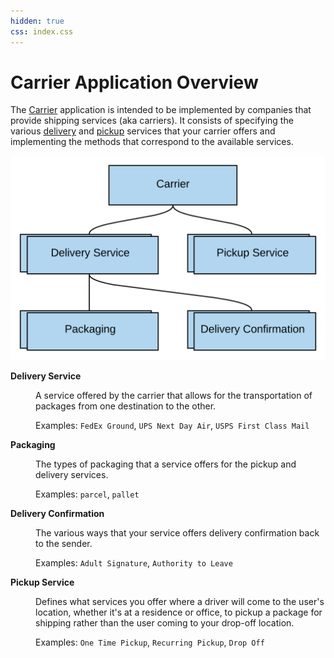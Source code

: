 ```yaml
---
hidden: true
css: index.css
---
```


Carrier Application Overview
===================

The [Carrier](../reference/carrier.md) application is intended to be implemented by companies that provide shipping services (aka carriers).
It consists of specifying the various [delivery](../reference/delivery-service.md) and [pickup](../reference/pickup-service.md) services that
your carrier offers and implementing the methods that correspond to the available services.

![Carrier Diagram](carrier-diagram.svg)


<dl>
  <dt>

  **Delivery Service**
  </dt>
  <dd>

  A service offered by the carrier that allows for the transportation of packages from one destination to the other.

  Examples: `FedEx Ground`, `UPS Next Day Air`, `USPS First Class Mail`
  </dd>

  <dt>

  **Packaging**
  </dt>
  <dd>

  The types of packaging that a service offers for the pickup and delivery services.

  Examples: `parcel`, `pallet`
  </dd>

  <dt>

  **Delivery Confirmation**
  </dt>
  <dd>

  The various ways that your service offers delivery confirmation back to the sender.

  Examples: `Adult Signature`, `Authority to Leave`
  </dd>

  <dt>

  **Pickup Service**
  </dt>
  <dd>

  Defines what services you offer where a driver will come to the user's location, whether it's at a residence or office,
  to pickup a package for shipping rather than the user coming to your drop-off location.

  Examples: `One Time Pickup`, `Recurring Pickup`, `Drop Off`
  </dd>
</dl>
